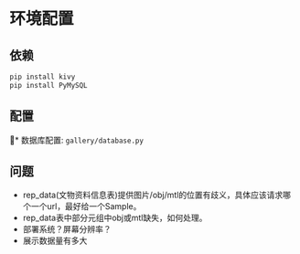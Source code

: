 # 环境配置

## 依赖

```bash
pip install kivy
pip install PyMySQL
```

## 配置

* 数据库配置: `gallery/database.py`

## 问题

* rep_data(文物资料信息表)提供图片/obj/mtl的位置有歧义，具体应该请求哪个一个url，最好给一个Sample。
* rep_data表中部分元组中obj或mtl缺失，如何处理。
* 部署系统？屏幕分辨率？
* 展示数据量有多大
